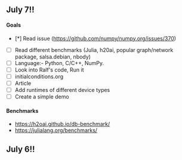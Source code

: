 ## July 7!!

#### Goals

* [*] Read issue (https://github.com/numpy/numpy.org/issues/370)
* [ ] Read different benchmarks (Julia, h20ai, popular graph/network package, salsa.debian, nbody)
* [ ] Language:- Python, C/C++, NumPy.
* [ ] Look into Ralf's code, Run it
* [ ] initialconditions.org
* [ ] Article
* [ ] Add runtimes of different device types
* [ ] Create a simple demo

#### Benchmarks 

* https://h2oai.github.io/db-benchmark/
* https://julialang.org/benchmarks/


## July 6!!

